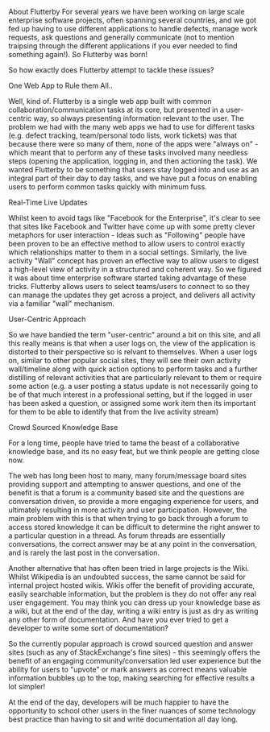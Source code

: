 About Flutterby
For several years we have been working on large scale enterprise software projects, often spanning several countries, and we got fed up having to use different applications to handle defects, manage work requests, ask questions and generally communicate (not to mention traipsing through the different applications if you ever needed to find something again!). So Flutterby was born!

 

So how exactly does Flutterby attempt to tackle these issues?

 

One Web App to Rule them All..

Well, kind of. Flutterby is a single web app built with common collaboration/communication tasks at its core, but presented in a user-centric way, so always presenting information relevant to the user. The problem we had with the many web apps we had to use for different tasks (e.g. defect tracking, team/personal todo lists, work tickets) was that because there were so many of them, none of the apps were "always on" - which meant that to perform any of these tasks involved many needless steps (opening the application, logging in, and then actioning the task). We wanted Flutterby to be something that users stay logged into and use as an integral part of their day to day tasks, and we have put a focus on enabling users to perform common tasks quickly with minimum fuss.

 

Real-Time Live Updates

Whilst keen to avoid tags like "Facebook for the Enterprise", it's clear to see that sites like Facebook and Twitter have come up with some pretty clever metaphors for user interaction - Ideas such as "Following" people have been proven to be an effective method to allow users to control exactly which relationships matter to them in a social settings. Similarly, the live activity "Wall" concept has proven an effective way to allow users to digest a high-level view of activity in a structured and coherent way. So we figured it was about time enterprise software started taking advantage of these tricks. Flutterby allows users to select teams/users to connect to so they can manage the updates they get across a project, and delivers all activity via a familiar "wall" mechanism.

 

User-Centric Approach

So we have bandied the term "user-centric" around a bit on this site, and all this really means is that when a user logs on, the view of the application is distorted to their perspective so is relvant to themselves. When a user logs on, similar to other popular social sites, they will see their own activity wall/timeline along with quick action options to perform tasks and a further distilling of relevant activities that are particularly relevant to them or require some action (e.g. a user posting a status update is not necessarily going to be of that much interest in a professional setting, but if the logged in user has been asked a question, or assigned some work item then its important for them to be able to identify that from the live activity stream)

 

Crowd Sourced Knowledge Base

For a long time, people have tried to tame the beast of a collaborative knowledge base, and its no easy feat, but we think people are getting close now.

The web has long been host to many, many forum/message board sites providing support and attempting to answer questions, and one of the benefit is that a forum is a community based site and the questions are conversation driven, so provide a more engaging experience for users, and ultimately resulting in more activity and user participation. However, the main problem with this is that when trying to go back through a forum to access stored knowledge it can be difficult to determine the right answer to a particular question in a thread. As forum threads are essentially conversations, the correct answer may be at any point in the conversation, and is rarely the last post in the conversation.

Another alternative that has often been tried in large projects is the Wiki. Whilst Wikipedia is an undoubted success, the same cannot be said for internal project hosted wikis. Wikis offer the benefit of providing accurate, easily searchable information, but the problem is they do not offer any real user engagement. You may think you can dress up your knowledge base as a wiki, but at the end of the day, writing a wiki entry is just as dry as writing any other form of documentation. And have you ever tried to get a developer to write some sort of documentation?

So the currently popular approach is crowd sourced question and answer sites (such as any of StackExchange's fine sites) - this seemingly offers the benefit of an engaging community/conversation led user experience but the ability for users to "upvote" or mark answers as correct means valuable information bubbles up to the top, making searching for effective results a lot simpler!

At the end of the day, developers will be much happier to have the opportunity to school other users in the finer nuances of some technology best practice than having to sit and write documentation all day long.